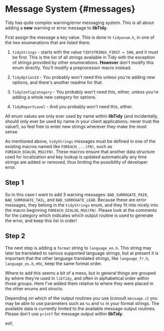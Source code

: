 # Message System {#messages}

Tidy has quite complex warning/error messaging system. This is all about adding a **new** warning or error message to **libTidy**.

First assign the message a key value. This is done in `tidyenum.h`, in one of the two enumerations that are listed there.

 1. `tidyStrings` - starts with the value `TIDYSTRINGS_FIRST = 500`, and it must be first. This is the list of all strings available in Tidy with the exception of strings provided by other enumerations. **However** don't modify this enum directly. You'll modify a preprocessor macro instead.
 
 2. `TidyOptionId` - You probably won't need this unless you're adding new options, and there's another readme for that.
 
 3. `TidyConfigCategory` - You probably won't need this, either, unless you're adding a whole new category for options.
 
 4. `TidyReportLevel` - And you probably won't need this, either.


All enum values are only ever used by name within **libTidy** (and incidentally, should only ever be used by name in your client applications; never trust the value!), so feel free to enter new strings wherever they make the most sense. 

As mentioned above, `tidyStrings` messages must be defined in one of the existing macros named like `FOREACH_...(FN)`, such as `FOREACH_DIALOG_MSG(FN)`. These macros ensure that another data structure used for localization and key lookup is updated automatically any time strings are added or removed, thus limiting the possibility of developer error.


## Step 1

So in this case I want to add 3 warning messages: `BAD_SURROGATE_PAIR`, `BAD_SURROGATE_TAIL`, and `BAD_SURROGATE_LEAD`. Because these are error messages, they belong in the `tidyStrings` enum, and they fit into nicely into the macro beginning `FOREACH_DIALOG_MSG(FN)`. Please look at the comments for the category which indicates which output routine is used to generate the error, and keep this list in order!


## Step 2

The next step is adding a `format` string to `language_en.h`. This string may later be translated to various supported language strings, but at present it is important that the other language translated strings, like `language_fr.h`, `language_es.h`, etc, keep the same format order.

Where to add this seems a bit of a mess, but in general things are grouped by where they're used in `libTidy`, and often in alphabetical order within those groups. Here I've added them relative to where they were placed in the other enums and structs.

Depending on which of the output routines you use (consult `message.c`) you may be able to use parameters such as `%u` and `%s` in your format strings. The available data is currently limited to the available message output routines. Please don't use `printf` for message output within **libTidy**.


eof;
